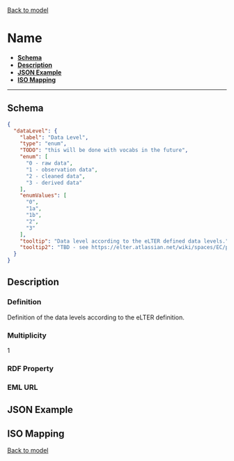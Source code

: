 [Back to model](_base.md)

# Name

- **[Schema](#schema)**
- **[Description](#description)**
- **[JSON Example](#json-example)**
- **[ISO Mapping](#iso-mapping)**
---
## Schema
```json
{
  "dataLevel": {
    "label": "Data Level",
    "type": "enum",
    "TODO": "this will be done with vocabs in the future",
    "enum": [
      "0 - raw data",
      "1 - observation data",
      "2 - cleaned data",
      "3 - derived data"
    ],
    "enumValues": [
      "0",
      "1a",
      "1b",
      "2",
      "3"
    ],
    "tooltip": "Data level according to the eLTER defined data levels.",
    "tooltip2": "TBD - see https://elter.atlassian.net/wiki/spaces/EC/pages/918749186/eLTER+Data+Levels"
  }
}
```
## Description
### Definition
Definition of the data levels according to the eLTER definition.
### Multiplicity
1
### RDF Property
### EML URL

## JSON Example
## ISO Mapping

[Back to model](_base.md)